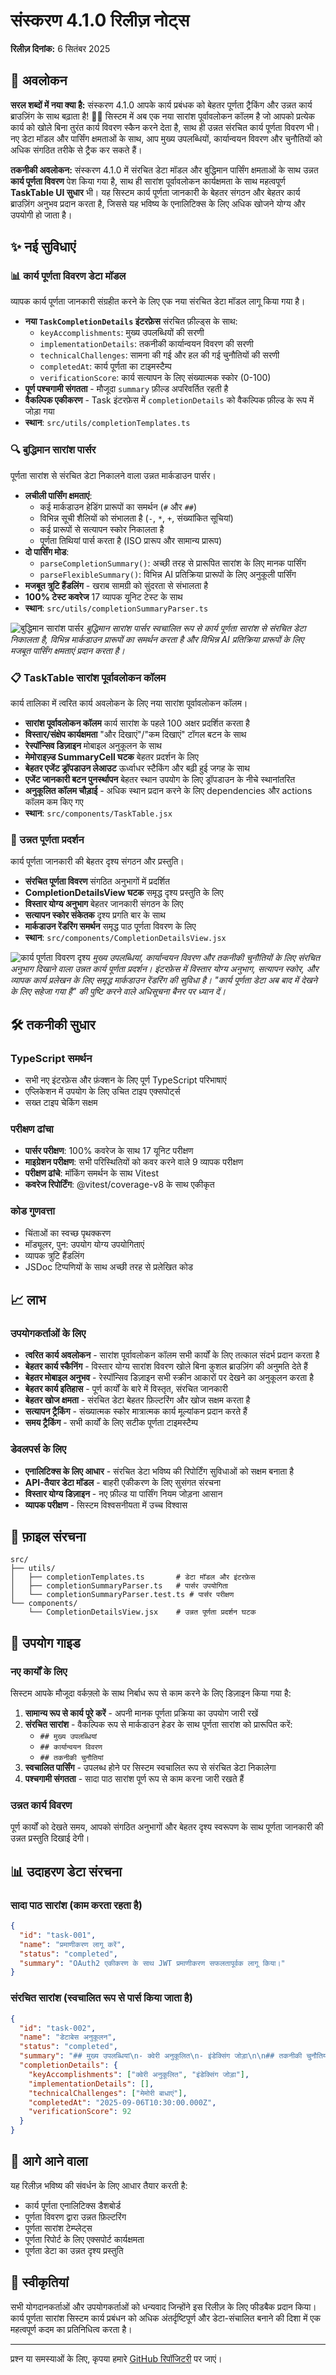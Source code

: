 # संस्करण 4.1.0 रिलीज़ नोट्स

**रिलीज़ दिनांक:** 6 सितंबर 2025

## 🎯 अवलोकन

**सरल शब्दों में नया क्या है:**
संस्करण 4.1.0 आपके कार्य प्रबंधक को बेहतर पूर्णता ट्रैकिंग और उन्नत कार्य ब्राउज़िंग के साथ बढ़ाता है! 🎯✨ सिस्टम में अब एक नया सारांश पूर्वावलोकन कॉलम है जो आपको प्रत्येक कार्य को खोले बिना तुरंत कार्य विवरण स्कैन करने देता है, साथ ही उन्नत संरचित कार्य पूर्णता विवरण भी। नए डेटा मॉडल और पार्सिंग क्षमताओं के साथ, आप मुख्य उपलब्धियों, कार्यान्वयन विवरण और चुनौतियों को अधिक संगठित तरीके से ट्रैक कर सकते हैं।

**तकनीकी अवलोकन:**
संस्करण 4.1.0 में संरचित डेटा मॉडल और बुद्धिमान पार्सिंग क्षमताओं के साथ उन्नत **कार्य पूर्णता विवरण** पेश किया गया है, साथ ही सारांश पूर्वावलोकन कार्यक्षमता के साथ महत्वपूर्ण **TaskTable UI सुधार** भी। यह सिस्टम कार्य पूर्णता जानकारी के बेहतर संगठन और बेहतर कार्य ब्राउज़िंग अनुभव प्रदान करता है, जिससे यह भविष्य के एनालिटिक्स के लिए अधिक खोजने योग्य और उपयोगी हो जाता है।

## ✨ नई सुविधाएं

### 📊 कार्य पूर्णता विवरण डेटा मॉडल

व्यापक कार्य पूर्णता जानकारी संग्रहीत करने के लिए एक नया संरचित डेटा मॉडल लागू किया गया है।

- **नया `TaskCompletionDetails` इंटरफ़ेस** संरचित फ़ील्ड्स के साथ:
  - `keyAccomplishments`: मुख्य उपलब्धियों की सरणी
  - `implementationDetails`: तकनीकी कार्यान्वयन विवरण की सरणी
  - `technicalChallenges`: सामना की गई और हल की गई चुनौतियों की सरणी
  - `completedAt`: कार्य पूर्णता का टाइमस्टैम्प
  - `verificationScore`: कार्य सत्यापन के लिए संख्यात्मक स्कोर (0-100)
- **पूर्ण पश्चगामी संगतता** - मौजूदा `summary` फ़ील्ड अपरिवर्तित रहती है
- **वैकल्पिक एकीकरण** - Task इंटरफ़ेस में `completionDetails` को वैकल्पिक फ़ील्ड के रूप में जोड़ा गया
- **स्थान**: `src/utils/completionTemplates.ts`

### 🔍 बुद्धिमान सारांश पार्सर

पूर्णता सारांश से संरचित डेटा निकालने वाला उन्नत मार्कडाउन पार्सर।

- **लचीली पार्सिंग क्षमताएं**:
  - कई मार्कडाउन हेडिंग प्रारूपों का समर्थन (`#` और `##`)
  - विभिन्न सूची शैलियों को संभालता है (`-`, `*`, `+`, संख्यांकित सूचियां)
  - कई प्रारूपों से सत्यापन स्कोर निकालता है
  - पूर्णता तिथियां पार्स करता है (ISO प्रारूप और सामान्य प्रारूप)
- **दो पार्सिंग मोड**:
  - `parseCompletionSummary()`: अच्छी तरह से प्रारूपित सारांश के लिए मानक पार्सिंग
  - `parseFlexibleSummary()`: विभिन्न AI प्रतिक्रिया प्रारूपों के लिए अनुकूली पार्सिंग
- **मजबूत त्रुटि हैंडलिंग** - खराब सामग्री को सुंदरता से संभालता है
- **100% टेस्ट कवरेज** 17 व्यापक यूनिट टेस्ट के साथ
- **स्थान**: `src/utils/completionSummaryParser.ts`

![बुद्धिमान सारांश पार्सर](./images/summarize.png)
*बुद्धिमान सारांश पार्सर स्वचालित रूप से कार्य पूर्णता सारांश से संरचित डेटा निकालता है, विभिन्न मार्कडाउन प्रारूपों का समर्थन करता है और विभिन्न AI प्रतिक्रिया प्रारूपों के लिए मजबूत पार्सिंग क्षमताएं प्रदान करता है।*

### 📋 TaskTable सारांश पूर्वावलोकन कॉलम

कार्य तालिका में त्वरित कार्य अवलोकन के लिए नया सारांश पूर्वावलोकन कॉलम।

- **सारांश पूर्वावलोकन कॉलम** कार्य सारांश के पहले 100 अक्षर प्रदर्शित करता है
- **विस्तार/संक्षेप कार्यक्षमता** "और दिखाएं"/"कम दिखाएं" टॉगल बटन के साथ
- **रेस्पॉन्सिव डिज़ाइन** मोबाइल अनुकूलन के साथ
- **मेमोराइज़्ड SummaryCell घटक** बेहतर प्रदर्शन के लिए
- **बेहतर एजेंट ड्रॉपडाउन लेआउट** ऊर्ध्वाधर स्टैकिंग और बढ़ी हुई जगह के साथ
- **एजेंट जानकारी बटन पुनर्स्थापन** बेहतर स्थान उपयोग के लिए ड्रॉपडाउन के नीचे स्थानांतरित
- **अनुकूलित कॉलम चौड़ाई** - अधिक स्थान प्रदान करने के लिए dependencies और actions कॉलम कम किए गए
- **स्थान**: `src/components/TaskTable.jsx`

### 🎨 उन्नत पूर्णता प्रदर्शन

कार्य पूर्णता जानकारी की बेहतर दृश्य संगठन और प्रस्तुति।

- **संरचित पूर्णता विवरण** संगठित अनुभागों में प्रदर्शित
- **CompletionDetailsView घटक** समृद्ध दृश्य प्रस्तुति के लिए
- **विस्तार योग्य अनुभाग** बेहतर जानकारी संगठन के लिए
- **सत्यापन स्कोर संकेतक** दृश्य प्रगति बार के साथ
- **मार्कडाउन रेंडरिंग समर्थन** समृद्ध पाठ पूर्णता विवरण के लिए
- **स्थान**: `src/components/CompletionDetailsView.jsx`

![कार्य पूर्णता विवरण दृश्य](./images/completiondetails.png)
*मुख्य उपलब्धियां, कार्यान्वयन विवरण और तकनीकी चुनौतियों के लिए संरचित अनुभाग दिखाने वाला उन्नत कार्य पूर्णता प्रदर्शन। इंटरफ़ेस में विस्तार योग्य अनुभाग, सत्यापन स्कोर, और व्यापक कार्य प्रलेखन के लिए समृद्ध मार्कडाउन रेंडरिंग की सुविधा है। "कार्य पूर्णता डेटा अब बाद में देखने के लिए सहेजा गया है" की पुष्टि करने वाले अधिसूचना बैनर पर ध्यान दें।*

## 🛠️ तकनीकी सुधार

### TypeScript समर्थन
- सभी नए इंटरफ़ेस और फ़ंक्शन के लिए पूर्ण TypeScript परिभाषाएं
- एप्लिकेशन में उपयोग के लिए उचित टाइप एक्सपोर्ट्स
- सख्त टाइप चेकिंग सक्षम

### परीक्षण ढांचा
- **पार्सर परीक्षण**: 100% कवरेज के साथ 17 यूनिट परीक्षण
- **माइग्रेशन परीक्षण**: सभी परिस्थितियों को कवर करने वाले 9 व्यापक परीक्षण
- **परीक्षण ढांचे**: मॉकिंग समर्थन के साथ Vitest
- **कवरेज रिपोर्टिंग**: @vitest/coverage-v8 के साथ एकीकृत

### कोड गुणवत्ता
- चिंताओं का स्वच्छ पृथक्करण
- मॉड्यूलर, पुन: उपयोग योग्य उपयोगिताएं
- व्यापक त्रुटि हैंडलिंग
- JSDoc टिप्पणियों के साथ अच्छी तरह से प्रलेखित कोड

## 📈 लाभ

### उपयोगकर्ताओं के लिए
- **त्वरित कार्य अवलोकन** - सारांश पूर्वावलोकन कॉलम सभी कार्यों के लिए तत्काल संदर्भ प्रदान करता है
- **बेहतर कार्य स्कैनिंग** - विस्तार योग्य सारांश विवरण खोले बिना कुशल ब्राउज़िंग की अनुमति देते हैं
- **बेहतर मोबाइल अनुभव** - रेस्पॉन्सिव डिज़ाइन सभी स्क्रीन आकारों पर देखने का अनुकूलन करता है
- **बेहतर कार्य इतिहास** - पूर्ण कार्यों के बारे में विस्तृत, संरचित जानकारी
- **बेहतर खोज क्षमता** - संरचित डेटा बेहतर फ़िल्टरिंग और खोज सक्षम करता है
- **सत्यापन ट्रैकिंग** - संख्यात्मक स्कोर मात्रात्मक कार्य मूल्यांकन प्रदान करते हैं
- **समय ट्रैकिंग** - सभी कार्यों के लिए सटीक पूर्णता टाइमस्टैम्प

### डेवलपर्स के लिए
- **एनालिटिक्स के लिए आधार** - संरचित डेटा भविष्य की रिपोर्टिंग सुविधाओं को सक्षम बनाता है
- **API-तैयार डेटा मॉडल** - बाहरी एकीकरण के लिए सुसंगत संरचना
- **विस्तार योग्य डिज़ाइन** - नए फ़ील्ड या पार्सिंग नियम जोड़ना आसान
- **व्यापक परीक्षण** - सिस्टम विश्वसनीयता में उच्च विश्वास

## 📁 फ़ाइल संरचना

```
src/
├── utils/
│   ├── completionTemplates.ts       # डेटा मॉडल और इंटरफ़ेस
│   ├── completionSummaryParser.ts   # पार्सर उपयोगिता
│   └── completionSummaryParser.test.ts # पार्सर परीक्षण
└── components/
    └── CompletionDetailsView.jsx    # उन्नत पूर्णता प्रदर्शन घटक
```

## 🔧 उपयोग गाइड

### नए कार्यों के लिए

सिस्टम आपके मौजूदा वर्कफ़्लो के साथ निर्बाध रूप से काम करने के लिए डिज़ाइन किया गया है:

1. **सामान्य रूप से कार्य पूरे करें** - अपनी मानक पूर्णता प्रक्रिया का उपयोग जारी रखें
2. **संरचित सारांश** - वैकल्पिक रूप से मार्कडाउन हेडर के साथ पूर्णता सारांश को प्रारूपित करें:
   - `## मुख्य उपलब्धियां`
   - `## कार्यान्वयन विवरण`
   - `## तकनीकी चुनौतियां`
3. **स्वचालित पार्सिंग** - उपलब्ध होने पर सिस्टम स्वचालित रूप से संरचित डेटा निकालेगा
4. **पश्चगामी संगतता** - सादा पाठ सारांश पूर्ण रूप से काम करना जारी रखते हैं

### उन्नत कार्य विवरण

पूर्ण कार्यों को देखते समय, आपको संगठित अनुभागों और बेहतर दृश्य स्वरूपण के साथ पूर्णता जानकारी की उन्नत प्रस्तुति दिखाई देगी।

## 📊 उदाहरण डेटा संरचना

### सादा पाठ सारांश (काम करता रहता है)
```json
{
  "id": "task-001",
  "name": "प्रमाणीकरण लागू करें",
  "status": "completed",
  "summary": "OAuth2 एकीकरण के साथ JWT प्रमाणीकरण सफलतापूर्वक लागू किया।"
}
```

### संरचित सारांश (स्वचालित रूप से पार्स किया जाता है)
```json
{
  "id": "task-002",
  "name": "डेटाबेस अनुकूलन",
  "status": "completed",
  "summary": "## मुख्य उपलब्धियां\n- क्वेरी अनुकूलित\n- इंडेक्सिंग जोड़ा\n\n## तकनीकी चुनौतियां\n- मेमोरी बाधाएं\n\nसत्यापन स्कोर: 92",
  "completionDetails": {
    "keyAccomplishments": ["क्वेरी अनुकूलित", "इंडेक्सिंग जोड़ा"],
    "implementationDetails": [],
    "technicalChallenges": ["मेमोरी बाधाएं"],
    "completedAt": "2025-09-06T10:30:00.000Z",
    "verificationScore": 92
  }
}
```

## 🚀 आगे आने वाला

यह रिलीज़ भविष्य की संवर्धन के लिए आधार तैयार करती है:
- कार्य पूर्णता एनालिटिक्स डैशबोर्ड
- पूर्णता विवरण द्वारा उन्नत फ़िल्टरिंग
- पूर्णता सारांश टेम्प्लेट्स
- पूर्णता रिपोर्ट के लिए एक्सपोर्ट कार्यक्षमता
- पूर्णता डेटा का उन्नत दृश्य प्रस्तुति

## 🙏 स्वीकृतियां

सभी योगदानकर्ताओं और उपयोगकर्ताओं को धन्यवाद जिन्होंने इस रिलीज़ के लिए फीडबैक प्रदान किया। कार्य पूर्णता सारांश सिस्टम कार्य प्रबंधन को अधिक अंतर्दृष्टिपूर्ण और डेटा-संचालित बनाने की दिशा में एक महत्वपूर्ण कदम का प्रतिनिधित्व करता है।

---

प्रश्न या समस्याओं के लिए, कृपया हमारे [GitHub रिपॉजिटरी](https://github.com/your-repo/shrimp-task-viewer) पर जाएं।